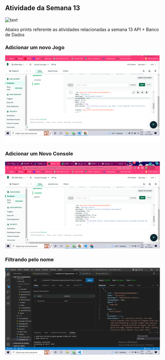 ## Atividade da Semana 13
![text](https://miro.medium.com/max/512/1*bb02lxObr3P7e-4XldoKzA.png)



Abaixo prints referente as atividades relacionadas a semana 13 API + Banco de Dados

### Adicionar um novo Jogo

![text](https://github.com/liliatatyany/on19-tet-s13-bd-projeto-guiado-III/blob/main/assets/mongo%201.png?raw=true)

### Adicionar um Novo Console

![text](https://github.com/liliatatyany/on19-tet-s13-bd-projeto-guiado-III/blob/main/assets/mongo%202.png?raw=true)

### Filtrando pelo nome 

![text](https://github.com/liliatatyany/on19-tet-s13-bd-projeto-guiado-III/blob/main/assets/mongo%203.png?raw=true)

##